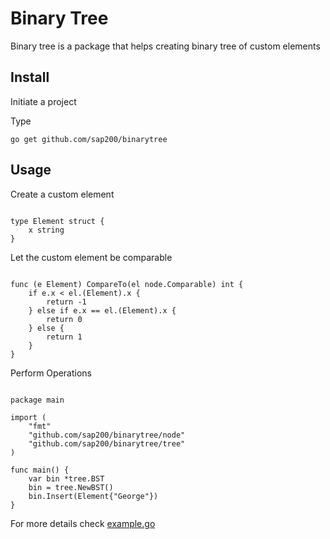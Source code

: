 # Binary Tree

Binary tree is a package that helps creating binary tree of custom elements

## Install

Initiate a project

Type 

```
go get github.com/sap200/binarytree

```

## Usage

Create a custom element 

```

type Element struct {
	x string
}

```

Let the custom element be comparable

```

func (e Element) CompareTo(el node.Comparable) int {
	if e.x < el.(Element).x {
		return -1
	} else if e.x == el.(Element).x {
		return 0
	} else {
		return 1
	}
}

```

Perform Operations

```

package main

import (
	"fmt"
	"github.com/sap200/binarytree/node"
	"github.com/sap200/binarytree/tree"
)

func main() {
	var bin *tree.BST
	bin = tree.NewBST()
	bin.Insert(Element{"George"})
}

```
For more details check [example.go](example.go)
